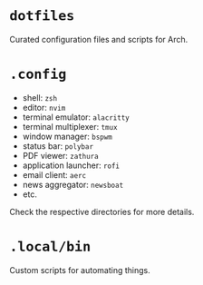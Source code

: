 # `dotfiles`

Curated configuration files and scripts for Arch.

# `.config`

- shell: `zsh`
- editor: `nvim`
- terminal emulator: `alacritty`
- terminal multiplexer: `tmux`
- window manager: `bspwm`
- status bar: `polybar`
- PDF viewer: `zathura`
- application launcher: `rofi`
- email client: `aerc`
- news aggregator: `newsboat`
- etc.

Check the respective directories for more details.

# `.local/bin`

Custom scripts for automating things.
